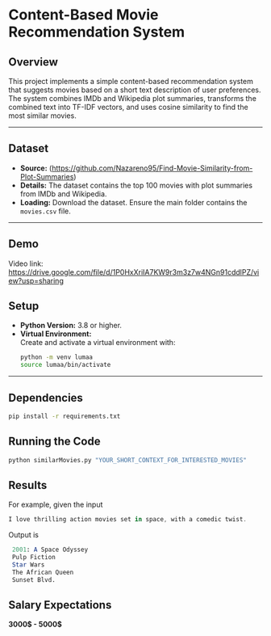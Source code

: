 # Content-Based Movie Recommendation System

## Overview
This project implements a simple content-based recommendation system that suggests movies based on a short text description of user preferences. The system combines IMDb and Wikipedia plot summaries, transforms the combined text into TF-IDF vectors, and uses cosine similarity to find the most similar movies.

---

## Dataset
- **Source:** (https://github.com/Nazareno95/Find-Movie-Similarity-from-Plot-Summaries)
- **Details:** The dataset contains the top 100 movies with plot summaries from IMDb and Wikipedia.
- **Loading:** Download the dataset. Ensure the main folder contains the `movies.csv` file.

---

## Demo

Video link:
 https://drive.google.com/file/d/1P0HxXriIA7KW9r3m3z7w4NGn91cddlPZ/view?usp=sharing

## Setup
- **Python Version:** 3.8 or higher.
- **Virtual Environment:**  
  Create and activate a virtual environment with:
  ```bash
  python -m venv lumaa
  source lumaa/bin/activate  
  ```
---
  ## Dependencies

  ```bash
  pip install -r requirements.txt
  ```

  ## Running the Code

  ```bash
  python similarMovies.py "YOUR_SHORT_CONTEXT_FOR_INTERESTED_MOVIES"
  ```

  ## Results

 For example,  given the input

  ```csharp
  I love thrilling action movies set in space, with a comedic twist.
  ```

  Output is

  ```mathematica
   2001: A Space Odyssey
   Pulp Fiction
   Star Wars
   The African Queen
   Sunset Blvd.
  ```

## Salary Expectations

   **3000$ - 5000$** 